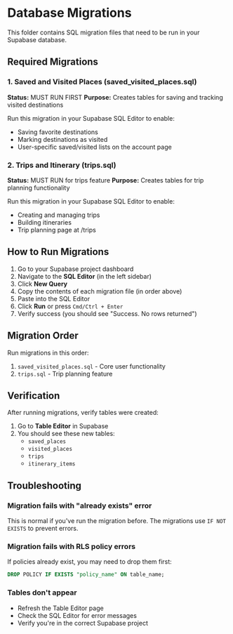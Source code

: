 # Database Migrations

This folder contains SQL migration files that need to be run in your Supabase database.

## Required Migrations

### 1. Saved and Visited Places (saved_visited_places.sql)
**Status:** MUST RUN FIRST
**Purpose:** Creates tables for saving and tracking visited destinations

Run this migration in your Supabase SQL Editor to enable:
- Saving favorite destinations
- Marking destinations as visited
- User-specific saved/visited lists on the account page

### 2. Trips and Itinerary (trips.sql)
**Status:** MUST RUN for trips feature
**Purpose:** Creates tables for trip planning functionality

Run this migration in your Supabase SQL Editor to enable:
- Creating and managing trips
- Building itineraries
- Trip planning page at /trips

## How to Run Migrations

1. Go to your Supabase project dashboard
2. Navigate to the **SQL Editor** (in the left sidebar)
3. Click **New Query**
4. Copy the contents of each migration file (in order above)
5. Paste into the SQL Editor
6. Click **Run** or press `Cmd/Ctrl + Enter`
7. Verify success (you should see "Success. No rows returned")

## Migration Order

Run migrations in this order:
1. `saved_visited_places.sql` - Core user functionality
2. `trips.sql` - Trip planning feature

## Verification

After running migrations, verify tables were created:
1. Go to **Table Editor** in Supabase
2. You should see these new tables:
   - `saved_places`
   - `visited_places`
   - `trips`
   - `itinerary_items`

## Troubleshooting

### Migration fails with "already exists" error
This is normal if you've run the migration before. The migrations use `IF NOT EXISTS` to prevent errors.

### Migration fails with RLS policy errors
If policies already exist, you may need to drop them first:
```sql
DROP POLICY IF EXISTS "policy_name" ON table_name;
```

### Tables don't appear
- Refresh the Table Editor page
- Check the SQL Editor for error messages
- Verify you're in the correct Supabase project
